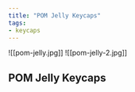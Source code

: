 ```yaml
---
title: "POM Jelly Keycaps"
tags:
- keycaps 
---
```


![[pom-jelly.jpg]]
![[pom-jelly-2.jpg]]

## POM Jelly Keycaps
